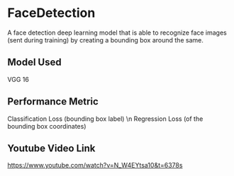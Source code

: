 # FaceDetection
A face detection deep learning model that is able to recognize face images (sent during training) by creating a bounding box around the same.

## Model Used
VGG 16

## Performance Metric
Classification Loss (bounding box label) \n
Regression Loss (of the bounding box coordinates)

## Youtube Video Link
https://www.youtube.com/watch?v=N_W4EYtsa10&t=6378s
